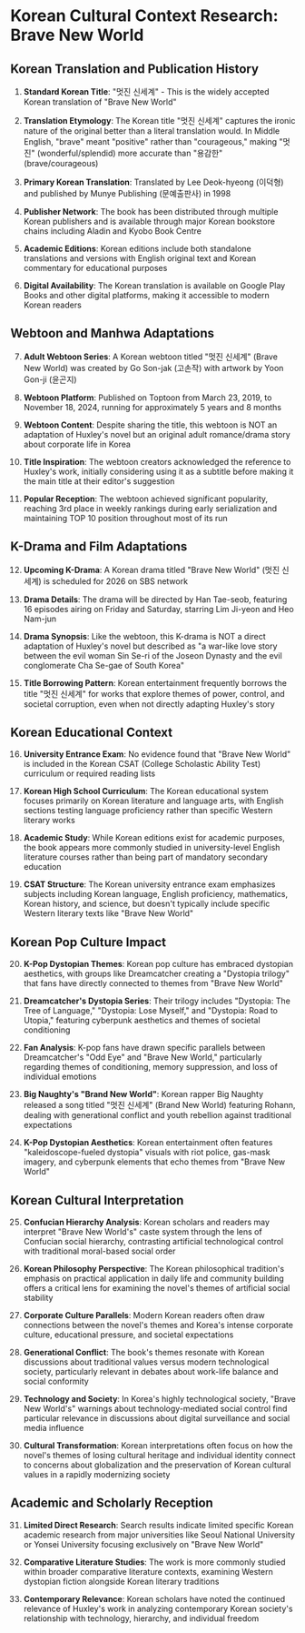 # Korean Cultural Context Research: Brave New World

## Korean Translation and Publication History

1. **Standard Korean Title**: "멋진 신세계" - This is the widely accepted Korean translation of "Brave New World"

2. **Translation Etymology**: The Korean title "멋진 신세계" captures the ironic nature of the original better than a literal translation would. In Middle English, "brave" meant "positive" rather than "courageous," making "멋진" (wonderful/splendid) more accurate than "용감한" (brave/courageous)

3. **Primary Korean Translation**: Translated by Lee Deok-hyeong (이덕형) and published by Munye Publishing (문예출판사) in 1998

4. **Publisher Network**: The book has been distributed through multiple Korean publishers and is available through major Korean bookstore chains including Aladin and Kyobo Book Centre

5. **Academic Editions**: Korean editions include both standalone translations and versions with English original text and Korean commentary for educational purposes

6. **Digital Availability**: The Korean translation is available on Google Play Books and other digital platforms, making it accessible to modern Korean readers

## Webtoon and Manhwa Adaptations

7. **Adult Webtoon Series**: A Korean webtoon titled "멋진 신세계" (Brave New World) was created by Go Son-jak (고손작) with artwork by Yoon Gon-ji (윤곤지)

8. **Webtoon Platform**: Published on Toptoon from March 23, 2019, to November 18, 2024, running for approximately 5 years and 8 months

9. **Webtoon Content**: Despite sharing the title, this webtoon is NOT an adaptation of Huxley's novel but an original adult romance/drama story about corporate life in Korea

10. **Title Inspiration**: The webtoon creators acknowledged the reference to Huxley's work, initially considering using it as a subtitle before making it the main title at their editor's suggestion

11. **Popular Reception**: The webtoon achieved significant popularity, reaching 3rd place in weekly rankings during early serialization and maintaining TOP 10 position throughout most of its run

## K-Drama and Film Adaptations

12. **Upcoming K-Drama**: A Korean drama titled "Brave New World" (멋진 신세계) is scheduled for 2026 on SBS network

13. **Drama Details**: The drama will be directed by Han Tae-seob, featuring 16 episodes airing on Friday and Saturday, starring Lim Ji-yeon and Heo Nam-jun

14. **Drama Synopsis**: Like the webtoon, this K-drama is NOT a direct adaptation of Huxley's novel but described as "a war-like love story between the evil woman Sin Se-ri of the Joseon Dynasty and the evil conglomerate Cha Se-gae of South Korea"

15. **Title Borrowing Pattern**: Korean entertainment frequently borrows the title "멋진 신세계" for works that explore themes of power, control, and societal corruption, even when not directly adapting Huxley's story

## Korean Educational Context

16. **University Entrance Exam**: No evidence found that "Brave New World" is included in the Korean CSAT (College Scholastic Ability Test) curriculum or required reading lists

17. **Korean High School Curriculum**: The Korean educational system focuses primarily on Korean literature and language arts, with English sections testing language proficiency rather than specific Western literary works

18. **Academic Study**: While Korean editions exist for academic purposes, the book appears more commonly studied in university-level English literature courses rather than being part of mandatory secondary education

19. **CSAT Structure**: The Korean university entrance exam emphasizes subjects including Korean language, English proficiency, mathematics, Korean history, and science, but doesn't typically include specific Western literary texts like "Brave New World"

## Korean Pop Culture Impact

20. **K-Pop Dystopian Themes**: Korean pop culture has embraced dystopian aesthetics, with groups like Dreamcatcher creating a "Dystopia trilogy" that fans have directly connected to themes from "Brave New World"

21. **Dreamcatcher's Dystopia Series**: Their trilogy includes "Dystopia: The Tree of Language," "Dystopia: Lose Myself," and "Dystopia: Road to Utopia," featuring cyberpunk aesthetics and themes of societal conditioning

22. **Fan Analysis**: K-pop fans have drawn specific parallels between Dreamcatcher's "Odd Eye" and "Brave New World," particularly regarding themes of conditioning, memory suppression, and loss of individual emotions

23. **Big Naughty's "Brand New World"**: Korean rapper Big Naughty released a song titled "멋진 신세계" (Brand New World) featuring Rohann, dealing with generational conflict and youth rebellion against traditional expectations

24. **K-Pop Dystopian Aesthetics**: Korean entertainment often features "kaleidoscope-fueled dystopia" visuals with riot police, gas-mask imagery, and cyberpunk elements that echo themes from "Brave New World"

## Korean Cultural Interpretation

25. **Confucian Hierarchy Analysis**: Korean scholars and readers may interpret "Brave New World's" caste system through the lens of Confucian social hierarchy, contrasting artificial technological control with traditional moral-based social order

26. **Korean Philosophy Perspective**: The Korean philosophical tradition's emphasis on practical application in daily life and community building offers a critical lens for examining the novel's themes of artificial social stability

27. **Corporate Culture Parallels**: Modern Korean readers often draw connections between the novel's themes and Korea's intense corporate culture, educational pressure, and societal expectations

28. **Generational Conflict**: The book's themes resonate with Korean discussions about traditional values versus modern technological society, particularly relevant in debates about work-life balance and social conformity

29. **Technology and Society**: In Korea's highly technological society, "Brave New World's" warnings about technology-mediated social control find particular relevance in discussions about digital surveillance and social media influence

30. **Cultural Transformation**: Korean interpretations often focus on how the novel's themes of losing cultural heritage and individual identity connect to concerns about globalization and the preservation of Korean cultural values in a rapidly modernizing society

## Academic and Scholarly Reception

31. **Limited Direct Research**: Search results indicate limited specific Korean academic research from major universities like Seoul National University or Yonsei University focusing exclusively on "Brave New World"

32. **Comparative Literature Studies**: The work is more commonly studied within broader comparative literature contexts, examining Western dystopian fiction alongside Korean literary traditions

33. **Contemporary Relevance**: Korean scholars have noted the continued relevance of Huxley's work in analyzing contemporary Korean society's relationship with technology, hierarchy, and individual freedom